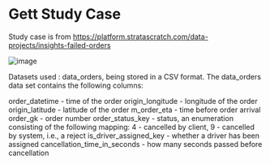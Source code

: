 # Gett Study Case
Study case is from https://platform.stratascratch.com/data-projects/insights-failed-orders


![image](https://user-images.githubusercontent.com/123045563/236743435-f981158f-3050-4a48-b70d-966354c0b343.png)

Datasets used : data_orders, being stored in a CSV format. The data_orders data set contains the following columns:

order_datetime - time of the order
origin_longitude - longitude of the order
origin_latitude - latitude of the order
m_order_eta - time before order arrival
order_gk - order number
order_status_key - status, an enumeration consisting of the following mapping:
4 - cancelled by client,
9 - cancelled by system, i.e., a reject
is_driver_assigned_key - whether a driver has been assigned
cancellation_time_in_seconds - how many seconds passed before cancellation
